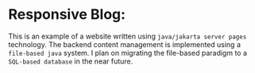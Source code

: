 # Responsive Blog:
This is an example of a website written using `java/jakarta server pages` technology.
The backend content management is implemented using a `file-based java` system.
I plan on migrating the file-based paradigm to a `SQL-based database` in the near future.
